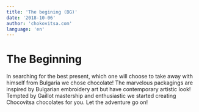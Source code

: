 ```yaml
---
title: 'The begining (BG)'
date: '2018-10-06'
author: 'chokovitsa.com'
language: 'en'
---
```


# The Beginning

In searching for the best present, which one will choose to take away with himself from Bulgaria we chose chocolate! The marvelous packagings are inspired by Bulgarian embroidery art but have contemporary artistic look! Tempted by Gaillot mastership and enthusiastic we started creating Chocovitsa chocolates for you. Let the adventure go on!
